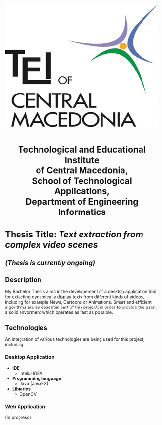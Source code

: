 <a href="http://www.teicm.gr/index.php?lang=en" target="_blank"> <img src="tei.png" width="500" height="400" align="middle"> </a>
<br>
<br>
<center><h1>Technological and Educational Institute <br>of Central Macedonia, 
<br>School of Technological Applications, <br>
Department of Engineering Informatics<br>
</h1></center>





<h1>Thesis Title: <i>Text extraction from complex video scenes</i></h1>


<h2><i>(Thesis is currently ongoing)</i></h2>

<h2>Description</h2>
<p>My Bachelor Thesis aims in the developement of a desktop application tool for extacting dynamically display texts from different kinds of videos, including for example News, Cartoons or Animations. Smart and efficient algorithms are an essential part of this project, in order to provide the user, a solid envorment which operates as fast as possible.</p>

<h2>Technologies</h2>
<p>An integration of various technologies are being used for this project, including: </p>
<h3>Desktop Application</h3>

<ul>
  <li>
      <b>IDE</b>
      <ul>
        <li>
            InteliJ IDEA
        </li>
      </ul>    
  </li>
  
  <li>
      <b>Programming language</b>
      <ul>
        <li>
            Java (JavaFX)
        </li>
      </ul>    
  </li>
  
  <li>
      <b>Libraries</b>
      <ul>
        <li>
            OpenCV
        </li>
      </ul>    
  </li>
  
</ul>


<h3>Web Application</h3>

(In progress)
       






